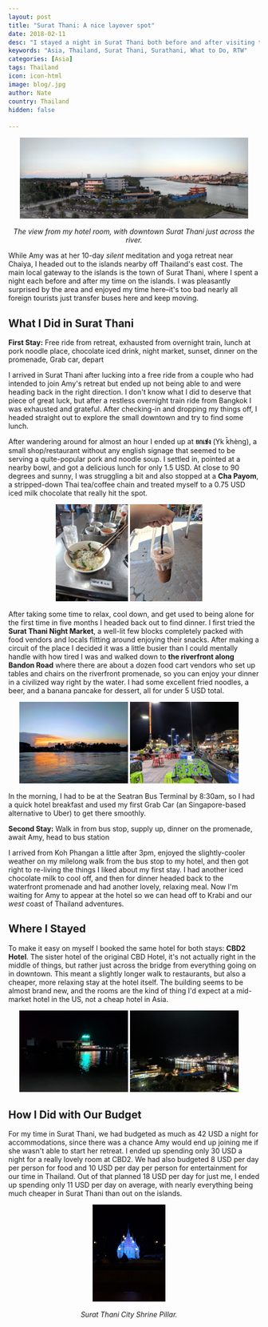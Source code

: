 ```yaml
---
layout: post
title: "Surat Thani: A nice layover spot"
date: 2018-02-11
desc: "I stayed a night in Surat Thani both before and after visiting the islands off southern Thailand's east coast–and enjoyed it more than I expected."
keywords: "Asia, Thailand, Surat Thani, Surathani, What to Do, RTW"
categories: [Asia]
tags: Thailand
icon: icon-html
image: blog/.jpg
author: Nate
country: Thailand
hidden: false

---
```


<div style="text-align: center;"><a href="/static/assets/img/blog/SuratCBDviewPANO.jpg" target="_blank"><img src="/static/assets/img/blog/SuratCBDviewPANO.jpg" style="max-width: calc(95% - 20px);"></a><p><i>The view from my hotel room, with downtown Surat Thani just across the river.</i></p></div><p></p> 

While Amy was at her 10-day _silent_ meditation and yoga retreat near Chaiya, I headed out to the islands nearby off Thailand's east cost. The main local gateway to the islands is the town of Surat Thani, where I spent a night each before and after my time on the islands. I was pleasantly surprised by the area and enjoyed my time here–it's too bad nearly all foreign tourists just transfer buses here and keep moving.

## <i class="fa fa-check-square" aria-hidden="true" style="color:#2495C4;"></i> What I Did in Surat Thani

**First Stay:** Free ride from retreat, exhausted from overnight train, lunch at pork noodle place, chocolate iced drink, night market, sunset, dinner on the promenade, Grab car, depart

I arrived in Surat Thani after lucking into a free ride from a couple who had intended to join Amy's retreat but ended up not being able to and were heading back in the right direction. I don't know what I did to deserve that piece of great luck, but after a restless overnight train ride from Bangkok I was exhausted and grateful. After checking-in and dropping my things off, I headed straight out to explore the small downtown and try to find some lunch.

After wandering around for almost an hour I ended up at **ยกเข่ง** (Yk k̄hèng), a small shop/restaurant without any english signage that seemed to be serving a quite-popular pork and noodle soup. I settled in, pointed at a nearby bowl, and got a delicious lunch for only 1.5 USD. At close to 90 degrees and sunny, I was struggling a bit and also stopped at a **Cha Payom**, a stripped-down Thai tea/coffee chain and treated myself to a 0.75 USD iced milk chocolate that really hit the spot.

<div style="text-align: center; max-width: calc(100% - 20px);"><a href="/static/assets/img/blog/SuratPorkNoodles.jpg" target="_blank"><img src="/static/assets/img/blog/SuratPorkNoodles.jpg" width="30%"></a> <a href="/static/assets/img/blog/SuratIcedCocoa.jpg" target="_blank"><img src="/static/assets/img/blog/SuratIcedCocoa.jpg" width="30%"></a></div><p></p>

After taking some time to relax, cool down, and get used to being alone for the first time in five months I headed back out to find dinner. I first tried the **Surat Thani Night Market**, a well-lit few blocks completely packed with food vendors and locals flitting around enjoying their snacks. After making a circuit of the place I decided it was a little busier than I could mentally handle with how tired I was and walked down to **the riverfront along Bandon Road** where there are about a dozen food cart vendors who set up tables and chairs on the riverfront promenade, so you can enjoy your dinner in a civilized way right by the water. I had some excellent fried noodles, a beer, and a banana pancake for dessert, all for under 5 USD total.

<div style="text-align: center; max-width: calc(100% - 20px);"><a href="/static/assets/img/blog/SuratSunsetRiver.jpg" target="_blank"><img src="/static/assets/img/blog/SuratSunsetRiver.jpg" width="45%"></a> <a href="/static/assets/img/blog/SuratPromTables.jpg" target="_blank"><img src="/static/assets/img/blog/SuratPromTables.jpg" width="45%"></a></div><p></p>

In the morning, I had to be at the Seatran Bus Terminal by 8:30am, so I had a quick hotel breakfast and used my first Grab Car (an Singapore-based alternative to Uber) to get there smoothly.

**Second Stay:** Walk in from bus stop, supply up, dinner on the promenade, await Amy, head to bus station

I arrived from Koh Phangan a little after 3pm, enjoyed the slightly-cooler weather on my milelong walk from the bus stop to my hotel, and then got right to re-living the things I liked about my first stay. I had another iced chocolate milk to cool off, and then for dinner headed back to the waterfront promenade and had another lovely, relaxing meal. Now I'm waiting for Amy to appear at the hotel so we can head off to Krabi and our _west_ coast of Thailand adventures.

## <i class="fa fa-check-square" aria-hidden="true" style="color:#2495C4;"></i> Where I Stayed

To make it easy on myself I booked the same hotel for both stays: **CBD2 Hotel**. The sister hotel of the original CBD Hotel, it's not actually right in the middle of things, but rather just across the bridge from everything going on in downtown. This meant a slightly longer walk to restaurants, but also a cheaper, more relaxing stay at the hotel itself. The building seems to be almost brand new, and the rooms are the kind of thing I'd expect at a mid-market hotel in the US, not a cheap hotel in Asia.

<div style="text-align: center; max-width: calc(100% - 20px);"><a href="/static/assets/img/blog/SuratCBD2night.jpg" target="_blank"><img src="/static/assets/img/blog/SuratCBD2night.jpg" width="45%"></a> <a href="/static/assets/img/blog/SuratNightRiver.jpg" target="_blank"><img src="/static/assets/img/blog/SuratNightRiver.jpg" width="45%"></a></div><p></p>

## <i class="fa fa-check-square" aria-hidden="true" style="color:#2495C4;"></i> How I Did with Our Budget

For my time in Surat Thani, we had budgeted as much as 42 USD a night for accommodations, since there was a chance Amy would end up joining me if she wasn't able to start her retreat. I ended up spending only 30 USD a night for a really lovely room at CBD2. We had also budgeted 8 USD per day per person for food and 10 USD per day per person for entertainment for our time in Thailand. Out of that planned 18 USD per day for just me, I ended up spending only 11 USD per day on average, with nearly everything being much cheaper in Surat Thani than out on the islands.

<div style="text-align: center; max-width: calc(100% - 20px);"><a href="/static/assets/img/blog/SuratPagoda.jpg" target="_blank"><img src="/static/assets/img/blog/SuratPagoda.jpg" width="30%"></a><p><i>Surat Thani City Shrine Pillar.</i></p></div><p></p>
